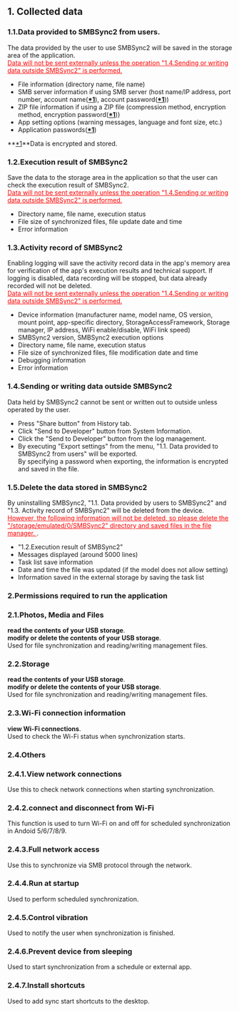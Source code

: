 ## 1. Collected data  
### 1.1.Data provided to SMBSync2 from users.  

The data provided by the user to use SMBSync2 will be saved in the storage area of the application.  
<span style="color: red;"><u>Data will not be sent externally unless the operation "1.4.Sending or writing data outside SMBSync2" is performed.</u></span>  

- File information (directory name, file name)  
- SMB server information if using SMB server (host name/IP address, port number, account name(**<u>\*1</u>**), account password(**<u>\*1</u>**))  
- ZIP file information if using a ZIP file (compression method, encryption method, encryption password(**<u>\*1</u>**))  
- App setting options (warning messages, language and font size, etc.)  
- Application passwords(**<u>\*1</u>**)  

**<u>\*1</u>**Data is encrypted and stored.  

### 1.2.Execution result of SMBSync2  

Save the data to the storage area in the application so that the user can check the execution result of SMBSync2.  
<span style="color: red;"><u>Data will not be sent externally unless the operation "1.4.Sending or writing data outside SMBSync2" is performed.</u></span>  

- Directory name, file name, execution status  
- File size of synchronized files, file update date and time  
- Error information  

### 1.3.Activity record of SMBSync2  

Enabling logging will save the activity record data in the app's memory area for verification of the app's execution results and technical support. If logging is disabled, data recording will be stopped, but data already recorded will not be deleted.  
<span style="color: red;"><u>Data will not be sent externally unless the operation "1.4.Sending or writing data outside SMBSync2" is performed.</u></span>  

- Device information (manufacturer name, model name, OS version, mount point, app-specific directory, StorageAccessFramework, Storage manager, IP address, WiFi enable/disable, WiFi link speed)  
- SMBSync2 version, SMBSync2 execution options  
- Directory name, file name, execution status  
- File size of synchronized files, file modification date and time  
- Debugging information  
- Error information  

### 1.4.Sending or writing data outside SMBSync2  

Data held by SMBSync2 cannot be sent or written out to outside unless operated by the user.  

- Press "Share button" from History tab.  
- Click "Send to Developer" button from System Information.  
- Click the "Send to Developer" button from the log management.  
- By executing "Export settings" from the menu, "1.1. Data provided to SMBSync2 from users" will be exported.  
By specifying a password when exporting, the information is encrypted and saved in the file.  

### 1.5.Delete the data stored in SMBSync2  

By uninstalling SMBSync2, "1.1. Data provided by users to SMBSync2" and "1.3. Activity record of SMBSync2" will be deleted from the device.  
<span style="color: red;"><u>However, the following information will not be deleted, so please delete the "/storage/emulated/0/SMBSync2" directory and saved files in the file manager. </u></span>.  

- "1.2.Execution result of SMBSync2"  
- Messages displayed (around 5000 lines)  
- Task list save information  
- Date and time the file was updated (if the model does not allow setting)  
- Information saved in the external storage by saving the task list  

### 2.Permissions required to run the application  

### 2.1.Photos, Media and Files  
**read the contents of your USB storage**.  
**modify or delete the contents of your USB storage**.  
Used for file synchronization and reading/writing management files.  

### 2.2.Storage  
**read the contents of your USB storage**.  
**modify or delete the contents of your USB storage**.  
Used for file synchronization and reading/writing management files.  

### 2.3.Wi-Fi connection information  
**view Wi-Fi connections**.  
Used to check the Wi-Fi status when synchronization starts.  

### 2.4.Others  
### 2.4.1.View network connections  
Use this to check network connections when starting synchronization.  
### 2.4.2.connect and disconnect from Wi-Fi  
This function is used to turn Wi-Fi on and off for scheduled synchronization in Andoid 5/6/7/8/9.  
### 2.4.3.Full network access  
Use this to synchronize via SMB protocol through the network.  
### 2.4.4.Run at startup  
Used to perform scheduled synchronization.  
### 2.4.5.Control vibration  
Used to notify the user when synchronization is finished.  
### 2.4.6.Prevent device from sleeping  
Used to start synchronization from a schedule or external app.  
### 2.4.7.Install shortcuts  
Used to add sync start shortcuts to the desktop.  
